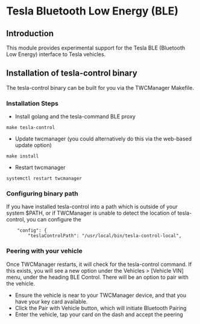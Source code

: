 Tesla Bluetooth Low Energy (BLE)
================================

## Introduction

This module provides experimental support for the Tesla BLE (Bluetooth Low Energy) interface to Tesla vehicles.

## Installation of tesla-control binary

The tesla-control binary can be built for you via the TWCManager Makefile.

### Installation Steps

  * Install golang and the tesla-command BLE proxy

```make tesla-control```

  * Update twcmanager (you could alternatively do this via the web-based update option)

```make install```

  * Restart twcmanager

```systemctl restart twcmanager```

### Configuring binary path

If you have installed tesla-control into a path which is outside of your system $PATH, or if TWCManager is unable to detect the location of tesla-control, you can configure the

```
    "config": {
        "teslaControlPath": "/usr/local/bin/tesla-control-local",
```

### Peering with your vehicle

Once TWCManager restarts, it will check for the tesla-control command. If this exists, you will see a new option under the Vehicles > [Vehicle VIN] menu, under the heading BLE Control. There will be an option to pair with the vehicle.

  * Ensure the vehicle is near to your TWCManager device, and that you have your key card available.
  * Click the Pair with Vehicle button, which will initiate Bluetooth Pairing
  * Enter the vehicle, tap your card on the dash and accept the peering

